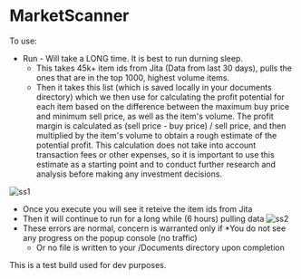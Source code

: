# MarketScanner


To use:
* Run - Will take a LONG time. It is best to run durning sleep.
  - This takes 45k+ item ids from Jita (Data from last 30 days), pulls the ones that are in the top 1000, highest volume items. 
  - Then it takes this list (which is saved locally in your documents directory) which we then use for calculating the profit potential for each item based on the difference between the maximum buy price and minimum sell price, as well as the item's volume. The profit margin is calculated as (sell price - buy price) / sell price, and then multiplied by the item's volume to obtain a rough estimate of the potential profit. This calculation does not take into account transaction fees or other expenses, so it is important to use this estimate as a starting point and to conduct further research and analysis before making any investment decisions.

![ss1](https://user-images.githubusercontent.com/30472756/222958625-972f57dd-7258-4324-b1e5-a32d849d600f.PNG)
  - Once you execute you will see it reteive the item ids from Jita
  - Then it will continue to run for a long while (6 hours) pulling data
 ![ss2](https://user-images.githubusercontent.com/30472756/222958670-b55123e3-c2e8-402c-a9ee-1bfaf539acb0.PNG)
  - These errors are normal, concern is warranted only if 
      *You do not see any progress on the popup console (no traffic) 
      * Or no file is written to your /Documents directory upon completion 


This is a test build used for dev purposes.
